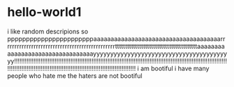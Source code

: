 # hello-world1
i like random descripions so pppppppppppppppppppppppaaaaaaaaaaaaaaaaaaaaaaaaaaaaaaaaaaaaarrrrrrrrrrrrrrrrrrrrrrrrrrrrrrrrrrrrrrrrrrrrrrrtttttttttttttttttttttttttttttttttttttttttaaaaaaaaaaaaaaaaaaaaaaaaaaaaaaaaayyyyyyyyyyyyyyyyyyyyyyyyyyyyyyyyyyyyyyyyy!!!!!!!!!!!!!!!!!!!!!!!!!!!!!!!!!!!!!!!!!!!!!!!!!!!!!!!!!!!!!!!!!!!!!!!!!!!!!!!!!!!!!!!!!!!!!!!!!!!!!!!!!!!!!!!!!!!!!!!!!!!!!!!!!!!!!!!!!!!!!!!!!!!!!!!!!!!!!!!!!!!!!!!!!!!!!!!!!!!!!!!!!!!!!!!!!!
i am bootiful
i have many people who hate me
the haters are not bootiful
